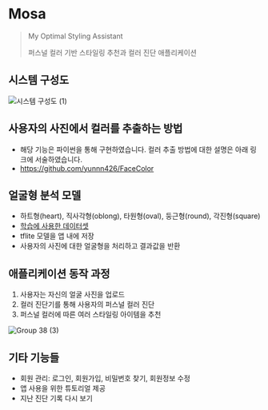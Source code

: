 # Mosa

> My Optimal Styling Assistant
>
> 퍼스널 컬러 기반 스타일링 추천과 컬러 진단 애플리케이션

## 시스템 구성도
![시스템 구성도 (1)](https://github.com/yunnn426/Mosa/assets/95147113/e77f49b4-4f20-4ea1-b9cb-783249767caa)


## 사용자의 사진에서 컬러를 추출하는 방법
- 해당 기능은 파이썬을 통해 구현하였습니다. 컬러 추출 방법에 대한 설명은 아래 링크에 서술하였습니다.
- <https://github.com/yunnn426/FaceColor>

## 얼굴형 분석 모델
- 하트형(heart), 직사각형(oblong), 타원형(oval), 둥근형(round), 각진형(square)
- [학습에 사용한 데이터셋](https://www.kaggle.com/datasets/niten19/face-shape-dataset/data)
- tflite 모델을 앱 내에 저장
- 사용자의 사진에 대한 얼굴형을 처리하고 결과값을 반환

## 애플리케이션 동작 과정
1. 사용자는 자신의 얼굴 사진을 업로드
2. 컬러 진단기를 통해 사용자의 퍼스널 컬러 진단
3. 퍼스널 컬러에 따른 여러 스타일링 아이템을 추천

   
![Group 38 (3)](https://github.com/yunnn426/Mosa/assets/95147113/d81bb9f1-e64a-4291-b1b0-f4162c842e55)



## 기타 기능들
- 회원 관리: 로그인, 회원가입, 비밀번호 찾기, 회원정보 수정
- 앱 사용을 위한 튜토리얼 제공
- 지난 진단 기록 다시 보기
